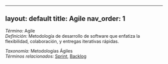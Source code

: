 
---
layout: default
title: Agile
nav_order: 1
---

*Término:* Agile  
*Definición:* Metodología de desarrollo de software que enfatiza la flexibilidad, colaboración, y entregas iterativas rápidas.

*Taxonomía:* Metodologías Ágiles  
*Términos relacionados:* [Sprint](https://maleniski.github.io/diccionario-angl-tec-mx/docs/alfabeticamente/S/sprint/), [Backlog](https://maleniski.github.io/diccionario-angl-tec-mx/docs/alfabeticamente/B/backlog/)
